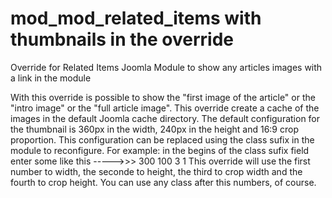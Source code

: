 # mod_mod_related_items with thumbnails in the override
Override for Related Items Joomla Module to show any articles images with a link in the module

With this override is possible to show the "first image of the article" or the "intro image" or the "full article image".
This override create a cache of the images in the default Joomla cache directory.
The default configuration for the thumbnail is 360px in the width, 240px in the height and 16:9 crop proportion.
This configuration can be replaced using the class sufix in the module to reconfigure. For example: in the begins of the class sufix field enter some like this ----->>> 300 100 3 1
This override will use the first number to width, the seconde to height, the third to crop width and the fourth to crop height.
You can use any class after this numbers, of course.
